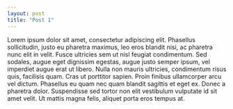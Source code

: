 ```yaml
---
layout: post
title: "Post 1"
---
```


Lorem ipsum dolor sit amet, consectetur adipiscing elit. Phasellus sollicitudin, justo eu pharetra maximus, leo eros blandit nisi, ac pharetra nunc elit in velit. Fusce ultricies sem ut nisl feugiat condimentum. Sed sodales, augue eget dignissim egestas, augue justo semper ipsum, vel imperdiet augue erat ut libero. Nulla non mauris ultricies, condimentum risus quis, facilisis quam. Cras ut porttitor sapien. Proin finibus ullamcorper arcu vel dictum. Phasellus eu quam nec quam blandit sagittis et eget ex. Donec a pharetra dolor. Suspendisse sed tortor non elit vestibulum vulputate id sit amet velit. Ut mattis magna felis, aliquet porta eros tempus at.